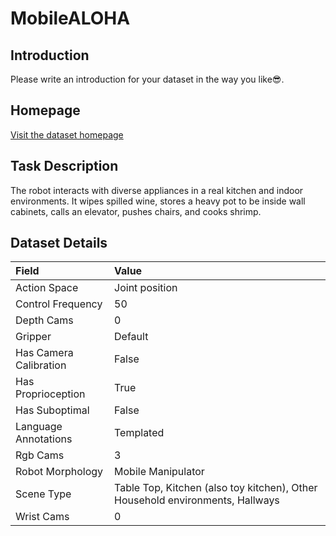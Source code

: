 # MobileALOHA


## Introduction

Please write an introduction for your dataset in the way you like:sunglasses:.


## Homepage

[Visit the dataset homepage](https://mobile-aloha.github.io/)


## Task Description

The robot interacts with diverse appliances in a real kitchen and indoor environments. It wipes spilled wine, stores a heavy pot to be inside wall cabinets, calls an elevator, pushes chairs, and cooks shrimp.


## Dataset Details

| Field                            | Value                    |
|:---------------------------------|:-------------------------|
| Action Space                     | Joint position           |
| Control Frequency                     | 50           |
| Depth Cams                     | 0           |
| Gripper                     | Default           |
| Has Camera Calibration                     | False           |
| Has Proprioception                     | True           |
| Has Suboptimal                     | False           |
| Language Annotations                     | Templated           |
| Rgb Cams                     | 3           |
| Robot Morphology                     | Mobile Manipulator           |
| Scene Type                     | Table Top, Kitchen (also toy kitchen), Other Household environments, Hallways           |
| Wrist Cams                     | 0           |


